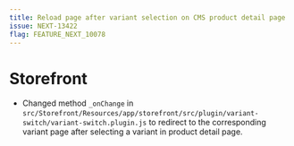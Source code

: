 ```yaml
---
title: Reload page after variant selection on CMS product detail page
issue: NEXT-13422
flag: FEATURE_NEXT_10078
---
```

# Storefront
* Changed method `_onChange` in `src/Storefront/Resources/app/storefront/src/plugin/variant-switch/variant-switch.plugin.js` to redirect to the corresponding variant page after selecting a variant in product detail page.
